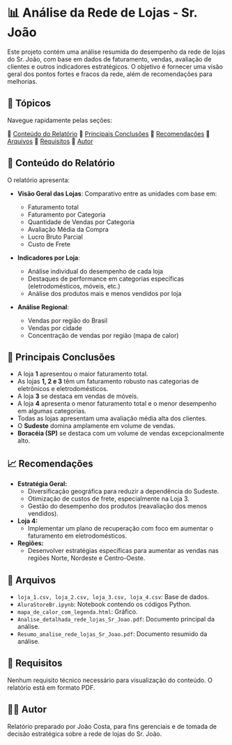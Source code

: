 # 📊 Análise da Rede de Lojas - Sr. João

Este projeto contém uma análise resumida do desempenho da rede de lojas do Sr. João, com base em dados de faturamento, vendas, avaliação de clientes e outros indicadores estratégicos. O objetivo é fornecer uma visão geral dos pontos fortes e fracos da rede, além de recomendações para melhorias.

## 📌 Tópicos

Navegue rapidamente pelas seções:

🔹 [Conteúdo do Relatório](#conteudo-do-relatorio)
🔹 [Principais Conclusões](#principais-conclusoes)
🔹 [Recomendações](#recomendacoes)
🔹 [Arquivos](#arquivos)
🔹 [Requisitos](#requisitos)
🔹 [Autor](#autor)

## <a id="conteudo-do-relatorio">🧾 Conteúdo do Relatório</a>

O relatório apresenta:

- **Visão Geral das Lojas**: Comparativo entre as unidades com base em:

  - Faturamento total
  - Faturamento por Categoria
  - Quantidade de Vendas por Categoria
  - Avaliação Média da Compra
  - Lucro Bruto Parcial
  - Custo de Frete

- **Indicadores por Loja**:

  - Análise individual do desempenho de cada loja
  - Destaques de performance em categorias específicas (eletrodomésticos, móveis, etc.)
  - Análise dos produtos mais e menos vendidos por loja

- **Análise Regional**:
  - Vendas por região do Brasil
  - Vendas por cidade
  - Concentração de vendas por região (mapa de calor)

## <a id="principais-conclusoes"></a> 📌 Principais Conclusões

- A loja **1** apresentou o maior faturamento total.
- As lojas **1, 2 e 3** têm um faturamento robusto nas categorias de eletrônicos e eletrodomésticos.
- A loja **3** se destaca em vendas de móveis.
- A loja **4** apresenta o menor faturamento total e o menor desempenho em algumas categorias.
- Todas as lojas apresentam uma avaliação média alta dos clientes.
- O **Sudeste** domina amplamente em volume de vendas.
- **Boracéia (SP)** se destaca com um volume de vendas excepcionalmente alto.

## <a id="recomendacoes"></a> 📈 Recomendações

- **Estratégia Geral:**
  - Diversificação geográfica para reduzir a dependência do Sudeste.
  - Otimização de custos de frete, especialmente na Loja 3.
  - Gestão do desempenho dos produtos (reavaliação dos menos vendidos).
- **Loja 4:**
  - Implementar um plano de recuperação com foco em aumentar o faturamento em eletrodomésticos.
- **Regiões:**
  - Desenvolver estratégias específicas para aumentar as vendas nas regiões Norte, Nordeste e Centro-Oeste.

## <a id="arquivos"></a> 📂 Arquivos

- `loja_1.csv, loja_2.csv, loja_3.csv, loja_4.csv`: Base de dados.
- `AluraStoreBr.ipynb`: Notebook contendo os códigos Python.
- `mapa_de_calor_com_legenda.html`: Gráfico.
- `Analise_detalhada_rede_lojas_Sr_Joao.pdf`: Documento principal da análise.
- `Resumo_analise_rede_lojas_Sr_Joao.pdf`: Documento resumido da análise.

## <a id="requisitos"></a> 🔧 Requisitos

Nenhum requisito técnico necessário para visualização do conteúdo. O relatório está em formato PDF.

## <a id="autor"></a> 🧑‍💼 Autor

Relatório preparado por João Costa, para fins gerenciais e de tomada de decisão estratégica sobre a rede de lojas do Sr. João.
